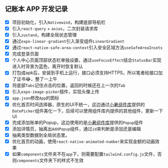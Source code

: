 <!--
 * @Author: 陈尼克 xianyou1993@qq.com
 * @Date: 1985-10-26 16:15:00
 * @LastEditors: 陈尼克 xianyou1993@qq.com
 * @LastEditTime: 2025-02-03 11:43:26
 * @FilePath: /jue-note/README.md
 * @Description: 这是默认设置,请设置`customMade`, 打开koroFileHeader查看配置 进行设置: https://github.com/OBKoro1/koro1FileHeader/wiki/%E9%85%8D%E7%BD%AE
-->
## 记账本 APP 开发记录
- [x] 项目初始化，引入`Nativewind`，构建底部导航栏
- [x] 引入`react-query` + `axios`，二次封装请求库
- [x] 引入`zustand`，构建全局状态管理
- [x] 通过`expo-linear-gradient`引入渐变组件`LinearGradient`
- [x] 通过`react-native-safe-area-context`引入安全区域方法`useSafeAreaInsets`
- [x] 完成登录页面
- [x] 个人中心页面顶部状态栏单独设置，通过`useFocusEffect`结合`StatusBar`实现进入时背景为蓝色，离开时恢复默认
- [x] 打包成apk后，安装到手机上运行，接口必须支持HTTPS，所以笔者给接口加了证书😂，整了一上午
- [x] 将底部`Tabs`记住点击的位置，返回的时候还在上一次的`Tab`
- [x] 引入`expo-image-picker`插件，实现头像上传
- [x] `app.json`修改`App`的图标
- [x] 优化首页时间选择器，原生的UI不统一，这边通过[小暑组件库]([text](https://24jieqi.github.io/react-native-xiaoshu))提供的`DatePicker`组件美化一下，后续可以使用组件库内提供的其他组件，更新一下UI
- [x] 完成添加账单的Popup，这边使用的是[小暑组件库]([text](https://24jieqi.github.io/react-native-xiaoshu))提供的`Popup`组件
- [x] 添加详情页，抽离出`AddPopup`组件，通过`id`来判断是添加还是编辑
- [x] 抽离类型数据到全局状态里。
- [x] 优化首页的动画，使用`react-native-animated-number`来实现金额的动画效果
- [x] 如果`components`文件夹不在`app`下，则需要配置`tailwind.config.js`文件，否则`components`文件夹下的样式不生效